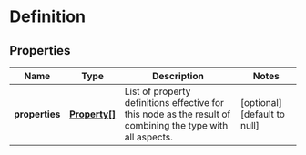 # Definition

## Properties
Name | Type | Description | Notes
------------ | ------------- | ------------- | -------------
**properties** | [**Property[]**](Property.md) | List of property definitions effective for this node as the result of combining the type with all aspects. | [optional] [default to null]


